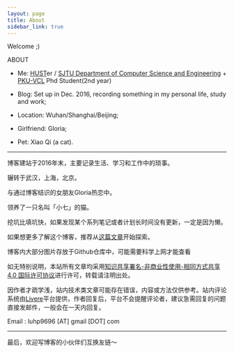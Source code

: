 ```yaml
---
layout: page
title: About
sidebar_link: true
---
```


Welcome ;)

ABOUT

* Me: [HUST](http://www.hust.edu.cn/)er / [SJTU Department of Computer Science and Engineering](http://www.cs.sjtu.edu.cn/index.aspx) + [PKU-VCL](http://vcl.idm.pku.edu.cn/) Phd Student(2nd year)
* Blog: Set up in Dec. 2016, recording something in my personal life, study and work;

* Location: Wuhan/Shanghai/Beijing;
* Girlfriend: Gloria;
* Pet: Xiao Qi (a cat).

---

博客建站于2016年末，主要记录生活、学习和工作中的琐事。

辗转于武汉，上海，北京。

与通过博客结识的女朋友Gloria热恋中。

领养了一只名叫「小七」的猫。

挖坑比填坑快，如果发现某个系列笔记或者计划长时间没有更新，一定是因为懒。

如果想更多了解这个博客，推荐从[这篇文章](https://leohope.com/%E5%86%99%E9%9A%8F%E7%AC%94/2019/08/28/blog-1000/)开始探索。

博客内大部分图片存放于Github仓库中，可能需要科学上网才能查看



如无特别说明，本站所有文章均采用[知识共享署名-非商业性使用-相同方式共享 4.0 国际许可协议](https://creativecommons.org/licenses/by-nc-sa/4.0/)进行许可，转载请注明出处。

因作者才疏学浅，站内技术类文章可能存在错误，内容或方法仅供参考。站内评论系统由[Livere](https://livere.com/)平台提供，作者回复后，平台不会提醒评论者，建议急需回复的问题直接发邮件，一般会在一天内回复。

Email :  luhp9696 [AT] gmail [DOT] com



---

最后，欢迎写博客的小伙伴们互换友链～